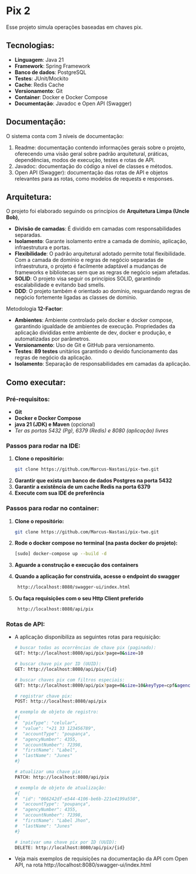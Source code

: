 # Pix 2

Esse projeto simula operações baseadas em chaves pix.

## Tecnologias:

- **Linguagem**: Java 21
- **Framework**: Spring Framework
- **Banco de dados**: PostgreSQL
- **Testes**: JUnit/Mockito
- **Cache**: Redis Cache
- **Versionamento**: Git
- **Container**: Docker e Docker Compose
- **Documentação**: Javadoc e Open API (Swagger)

## Documentação:
O sistema conta com 3 níveis de documentação:
1. Readme: documentação contendo informações gerais sobre o projeto, 
   oferecendo uma visão geral sobre padrão arquitetural, práticas, dependências,
   modos de execução, testes e rotas de API.
2. Javadoc: documentação do código a nível de classes e métodos.
3. Open API (Swagger): documentação das rotas de API e objetos relevantes para as rotas,
   como modelos de requests e responses.

## Arquitetura:
O projeto foi elaborado seguindo os princípios de **Arquitetura Limpa (Uncle Bob)**,
- **Divisão de camadas**: É dividido em camadas com responsabilidades separadas.
- **Isolamento**: Garante isolamento entre a camada de domínio, aplicação, infraestrutura e portas.
- **Flexibilidade**: O padrão arquitetural adotado permite total flexibilidade. Com a camada de domínio e 
   regras de negócio separadas de infraestrutura, o projeto é facilmente adaptável a mudanças de frameworks 
   e bibliotecas sem que as regras de negócio sejam afetadas.
- **SOLID**: O projeto visa seguir os princípios SOLID, garantindo escalabilidade e evitando bad smells.
- **DDD**: O projeto também é orientado ao domínio, resguardando regras de negócio fortemente ligadas as
   classes de domínio.

Metodologia **12-Factor**:
- **Ambientes**: Ambiente controlado pelo docker e docker compose, garantindo igualdade de ambientes de execução.
   Propriedades da aplicação divididas entre ambiente de dev, docker e produção, e automatizadas por parâmetros.
- **Versionamento**: Uso de Git e GitHub para versionamento. 
- **Testes**: **89 testes** unitários garantindo o devido funcionamento das regras de negócio da aplicação.
- **Isolamento**: Separação de responsabilidades em camadas da aplicação.

## Como executar:
### Pré-requisitos:
- **Git**
- **Docker e Docker Compose**
- **java 21 (JDK) e Maven** (opcional)
- *Ter as portas 5432 (Pg), 6379 (Redis) e 8080 (aplicação) livres*

### Passos para rodar na IDE:
1. **Clone o repositório:**
   ```bash
   git clone https://github.com/Marcus-Nastasi/pix-two.git
2. **Garantir que exista um banco de dados Postgres na porta 5432**
3. **Garantir a existência de um cache Redis na porta 6379**
4. **Execute com sua IDE de preferência**

### Passos para rodar no container:
1. **Clone o repositório:**
   ```bash
   git clone https://github.com/Marcus-Nastasi/pix-two.git
   
2. **Rode o docker compose no terminal (na pasta docker do projeto):**
    ```bash
   [sudo] docker-compose up --build -d
   
3. **Aguarde a construção e execução dos containers**

4. **Quando a aplicação for construída, acesse o endpoint do swagger**
   ```bash
    http://localhost:8080/swagger-ui/index.html

5. **Ou faça requisições com o seu Http Client preferido**
   ```bash
    http://localhost:8080/api/pix

### Rotas de API:
- A aplicação disponibiliza as seguintes rotas para requisição:
   ```bash
   # buscar todas as ocorrências de chave pix (paginado):
   GET: http://localhost:8080/api/pix?page=0&size=10
   
   # buscar chave pix por ID (UUID):
   GET: http://localhost:8080/api/pix/{id}
   
   # buscar chaves pix com filtros especiais:
   GET: http://localhost:8080/api/pix?page=0&size=10&keyType=cpf&agencyNumber=1234&accountNumber=12345678&name=mark&creationDate=2025-06-15T12:49:55.737393&inactivationDate=2025-06-15T16:17:51.528222
   
   # registrar chave pix:
   POST: http://localhost:8080/api/pix
   
   # exemplo de objeto de registro:
   #{
   #  "pixType": "celular",
   #  "value": "+21 33 123456789",
   #  "accountType": "poupança",
   #  "agencyNumber": 4355,
   #  "accountNumber": 72398,
   #  "firstName": "Label",
   #  "lastName": "Junes"
   #}
   
   # atualizar uma chave pix:
   PATCH: http://localhost:8080/api/pix
   
   # exemplo de objeto de atualização:
   #{
   #  "id": "066242df-e544-4106-be6b-221e4199a550",
   #  "accountType": "poupança",
   #  "agencyNumber": 4355,
   #  "accountNumber": 72398,
   #  "firstName": "Label Jhon",
   #  "lastName": "Junes"
   #}
   
   # inativar uma chave pix por ID (UUID):
   DELETE: http://localhost:8080/api/pix/{id}

- Veja mais exemplos de requisições na documentação da API
   com Open API, na rota http://localhost:8080/swagger-ui/index.html